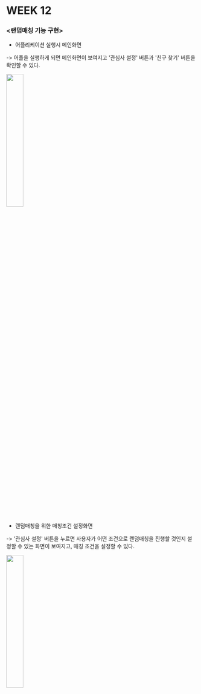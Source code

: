 # WEEK 12

### <랜덤매칭 기능 구현>

- 어플리케이션 실행시 메인화면 

-> 어플을 실행하게 되면 메인화면이 보여지고 '관심사 설정' 버튼과 '친구 찾기' 버튼을 확인할 수 있다.

<img width="30%" src="https://user-images.githubusercontent.com/29966841/119364356-c5fc9a00-bce9-11eb-92be-e771d206f360.png"/>

- 랜덤매칭을 위한 매칭조건 설정화면

-> '관심사 설정' 버튼을 누르면 사용자가 어떤 조건으로 랜덤매칭을 진행할 것인지 설정할 수 있는 화면이 보여지고, 매칭 조건을 설정할 수 있다.

<img width="30%" src="https://user-images.githubusercontent.com/29966841/119365124-95693000-bcea-11eb-9373-992a8b82e794.png"/>
